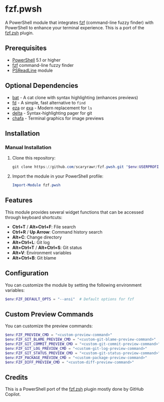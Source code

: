# fzf.pwsh

A PowerShell module that integrates [fzf](https://github.com/junegunn/fzf) (command-line fuzzy finder) with PowerShell to enhance your terminal experience. This is a port of the [fzf.zsh](https://github.com/scaryrawr/fzf.zsh) plugin.

## Prerequisites

- [PowerShell](https://github.com/PowerShell/PowerShell) 5.1 or higher
- [fzf](https://github.com/junegunn/fzf) command-line fuzzy finder
- [PSReadLine](https://github.com/PowerShell/PSReadLine) module

## Optional Dependencies

- [bat](https://github.com/sharkdp/bat) - A cat clone with syntax highlighting (enhances previews)
- [fd](https://github.com/sharkdp/fd) - A simple, fast alternative to `find`
- [eza](https://github.com/eza-community/eza) or [exa](https://github.com/ogham/exa) - Modern replacement for `ls`
- [delta](https://github.com/dandavison/delta) - Syntax-highlighting pager for git
- [chafa](https://github.com/hpjansson/chafa) - Terminal graphics for image previews

## Installation

### Manual Installation

1. Clone this repository:

   ```powershell
   git clone https://github.com/scaryrawr/fzf.pwsh.git "$env:USERPROFILE\Documents\PowerShell\Modules\fzf.pwsh"
   ```

2. Import the module in your PowerShell profile:

   ```powershell
   Import-Module fzf.pwsh
   ```

## Features

This module provides several widget functions that can be accessed through keyboard shortcuts:

- **Ctrl+T** / **Alt+Ctrl+F**: File search
- **Ctrl+R** / **Up Arrow**: Command history search
- **Alt+C**: Change directory
- **Alt+Ctrl+L**: Git log
- **Alt+Ctrl+T** / **Alt+Ctrl+S**: Git status
- **Alt+V**: Environment variables
- **Alt+Ctrl+B**: Git blame

## Configuration

You can customize the module by setting the following environment variables:

```powershell
$env:FZF_DEFAULT_OPTS = "--ansi"  # Default options for fzf
```

## Custom Preview Commands

You can customize the preview commands:

```powershell
$env:FZF_PREVIEW_CMD = "<custom-preview-command>"
$env:FZF_GIT_BLAME_PREVIEW_CMD = "<custom-git-blame-preview-command>"
$env:FZF_GIT_COMMIT_PREVIEW_CMD = "<custom-git-commit-preview-command>"
$env:FZF_GIT_LOG_PREVIEW_CMD = "<custom-git-log-preview-command>"
$env:FZF_GIT_STATUS_PREVIEW_CMD = "<custom-git-status-preview-command>"
$env:FZF_PACKAGE_PREVIEW_CMD = "<custom-package-preview-command>"
$env:FZF_DIFF_PREVIEW_CMD = "<custom-diff-preview-command>"
```

## Credits

This is a PowerShell port of the [fzf.zsh](https://github.com/scaryrawr/fzf.zsh) plugin mostly done by GitHub Copilot.
